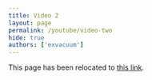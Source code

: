 ```yaml
---
title: Video 2
layout: page
permalink: /youtube/video-two
hide: true
authors: ['exvacuum']
---
```


<html>
<head>
    <script type="text/javascript">
        window.location.replace("../youtube#video-two");
    </script>
</head>
<body>
<p>This page has been relocated to <a href="../youtube#video-two">this link</a>.</p>
</body>
</html>